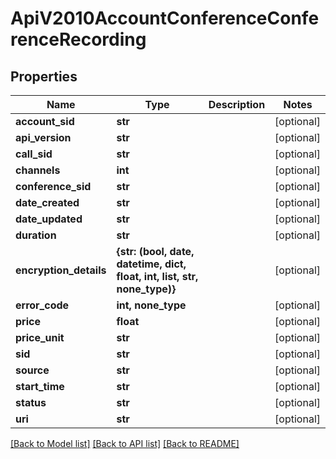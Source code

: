 # ApiV2010AccountConferenceConferenceRecording

## Properties
Name | Type | Description | Notes
------------ | ------------- | ------------- | -------------
**account_sid** | **str** |  | [optional] 
**api_version** | **str** |  | [optional] 
**call_sid** | **str** |  | [optional] 
**channels** | **int** |  | [optional] 
**conference_sid** | **str** |  | [optional] 
**date_created** | **str** |  | [optional] 
**date_updated** | **str** |  | [optional] 
**duration** | **str** |  | [optional] 
**encryption_details** | **{str: (bool, date, datetime, dict, float, int, list, str, none_type)}** |  | [optional] 
**error_code** | **int, none_type** |  | [optional] 
**price** | **float** |  | [optional] 
**price_unit** | **str** |  | [optional] 
**sid** | **str** |  | [optional] 
**source** | **str** |  | [optional] 
**start_time** | **str** |  | [optional] 
**status** | **str** |  | [optional] 
**uri** | **str** |  | [optional] 

[[Back to Model list]](../README.md#documentation-for-models) [[Back to API list]](../README.md#documentation-for-api-endpoints) [[Back to README]](../README.md)


